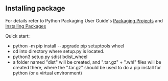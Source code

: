 ## Installing package

For details refer to Python Packaging User Guide's [Packaging Projects](https://packaging.python.org/tutorials/packaging-projects/) and [Installing Packages](https://packaging.python.org/tutorials/installing-packages/)

Quick start:

- python -m pip install --upgrade pip setuptools wheel
- cd into directory where setup.py is located.
- python3 setup.py sdist bdist_wheel
- a folder named "dist" will be created, and ".tar.gz" + ".whl" files will be created there, where the ".tar.gz" should be used to do a pip install for python (or a virtual environment)
